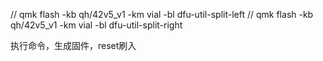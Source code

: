 // qmk flash -kb qh/42v5_v1 -km vial -bl dfu-util-split-left
// qmk flash -kb qh/42v5_v1 -km vial -bl dfu-util-split-right

执行命令，生成固件，reset刷入